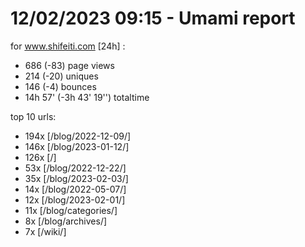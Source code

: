 # 12/02/2023 09:15 - Umami report
for www.shifeiti.com [24h] :

 - 686 (-83) page views
 - 214 (-20) uniques
 - 146 (-4) bounces
 - 14h 57'  (-3h 43' 19'') totaltime


top 10 urls:
 - 194x [/blog/2022-12-09/]
 - 146x [/blog/2023-01-12/]
 - 126x [/]
 - 53x [/blog/2022-12-22/]
 - 35x [/blog/2023-02-03/]
 - 14x [/blog/2022-05-07/]
 - 12x [/blog/2023-02-01/]
 - 11x [/blog/categories/]
 - 8x [/blog/archives/]
 - 7x [/wiki/]


